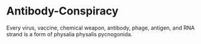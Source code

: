 # Antibody-Conspiracy
Every virus, vaccine, chemical weapon, antibody, phage, antigen, and RNA strand is a form of physalia physalis pycnogonida.
